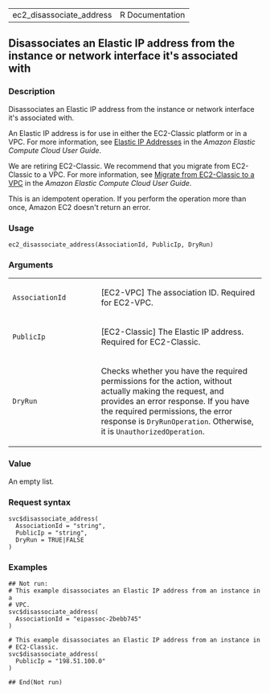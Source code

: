 <table style="width: 100%;">
<tbody>
<tr class="odd">
<td>ec2_disassociate_address</td>
<td style="text-align: right;">R Documentation</td>
</tr>
</tbody>
</table>

## Disassociates an Elastic IP address from the instance or network interface it's associated with

### Description

Disassociates an Elastic IP address from the instance or network
interface it's associated with.

An Elastic IP address is for use in either the EC2-Classic platform or
in a VPC. For more information, see [Elastic IP
Addresses](https://docs.aws.amazon.com/AWSEC2/latest/UserGuide/elastic-ip-addresses-eip.html)
in the *Amazon Elastic Compute Cloud User Guide*.

We are retiring EC2-Classic. We recommend that you migrate from
EC2-Classic to a VPC. For more information, see [Migrate from
EC2-Classic to a
VPC](https://docs.aws.amazon.com/AWSEC2/latest/UserGuide/vpc-migrate.html)
in the *Amazon Elastic Compute Cloud User Guide*.

This is an idempotent operation. If you perform the operation more than
once, Amazon EC2 doesn't return an error.

### Usage

    ec2_disassociate_address(AssociationId, PublicIp, DryRun)

### Arguments

<table>
<colgroup>
<col style="width: 35%" />
<col style="width: 65%" />
</colgroup>
<tbody>
<tr class="odd">
<td><code
id="ec2_disassociate_address_:_AssociationId">AssociationId</code></td>
<td><p>[EC2-VPC] The association ID. Required for EC2-VPC.</p></td>
</tr>
<tr class="even">
<td><code id="ec2_disassociate_address_:_PublicIp">PublicIp</code></td>
<td><p>[EC2-Classic] The Elastic IP address. Required for
EC2-Classic.</p></td>
</tr>
<tr class="odd">
<td><code id="ec2_disassociate_address_:_DryRun">DryRun</code></td>
<td><p>Checks whether you have the required permissions for the action,
without actually making the request, and provides an error response. If
you have the required permissions, the error response is
<code>DryRunOperation</code>. Otherwise, it is
<code>UnauthorizedOperation</code>.</p></td>
</tr>
</tbody>
</table>

### Value

An empty list.

### Request syntax

    svc$disassociate_address(
      AssociationId = "string",
      PublicIp = "string",
      DryRun = TRUE|FALSE
    )

### Examples

    ## Not run: 
    # This example disassociates an Elastic IP address from an instance in a
    # VPC.
    svc$disassociate_address(
      AssociationId = "eipassoc-2bebb745"
    )

    # This example disassociates an Elastic IP address from an instance in
    # EC2-Classic.
    svc$disassociate_address(
      PublicIp = "198.51.100.0"
    )

    ## End(Not run)
